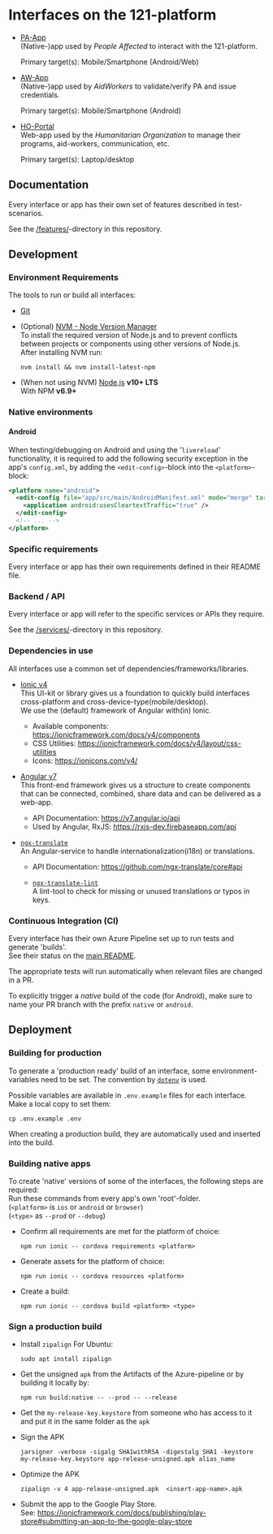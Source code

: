 Interfaces on the 121-platform
==============================

- [PA-App](./PA-App/)  
  (Native-)app used by *People Affected* to interact with the 121-platform.  

  Primary target(s): Mobile/Smartphone (Android/Web)

- [AW-App](./AW-App/)  
  (Native-)app used by *AidWorkers* to validate/verify PA and issue credentials.

  Primary target(s): Mobile/Smartphone (Android)

- [HO-Portal](./HO-Portal/)  
  Web-app used by the *Humanitarian Organization* to manage their programs, aid-workers, communication, etc.  

  Primary target(s): Laptop/desktop

## Documentation
Every interface or app has their own set of features described in test-scenarios.

See the [/features/](../features/)-directory in this repository.


## Development

### Environment Requirements
The tools to run or build all interfaces:

- [Git](https://git-scm.com/)

- (Optional) [NVM - Node Version Manager](http://nvm.sh/)  
  To install the required version of Node.js and to prevent conflicts between projects or components using other versions of Node.js.  
  After installing NVM run:

      nvm install && nvm install-latest-npm

- (When not using NVM) [Node.js](https://nodejs.org/) **v10+ LTS**  
  With NPM **v6.9+**


### Native environments

#### Android
When testing/debugging on Android and using the '`livereload`' functionality, it is required to add the following security exception in the app's `config.xml`, by adding the `<edit-config>`-block into the `<platform>`-block:

```xml
<platform name="android">
  <edit-config file="app/src/main/AndroidManifest.xml" mode="merge" target="/manifest/application">
    <application android:usesCleartextTraffic="true" />
  </edit-config>
  <!-- ... -->
</platform>
```


### Specific requirements
Every interface or app has their own requirements defined in their README file.

### Backend / API
Every interface or app will refer to the specific services or APIs they require.

See the [/services/](../services/)-directory in this repository.


### Dependencies in use
All interfaces use a common set of dependencies/frameworks/libraries.

- [Ionic v4](https://ionicframework.com/docs/v4/)  
  This UI-kit or library gives us a foundation to quickly build interfaces cross-platform and cross-device-type(mobile/desktop).  
  We use the (default) framework of Angular with(in) Ionic.
  - Available components: <https://ionicframework.com/docs/v4/components>
  - CSS Utilities: <https://ionicframework.com/docs/v4/layout/css-utilities>
  - Icons: <https://ionicons.com/v4/>

- [Angular v7](https://v7.angular.io/docs)  
  This front-end framework gives us a structure to create components that can be connected, combined, share data and can be delivered as a web-app.
  - API Documentation: <https://v7.angular.io/api>
  - Used by Angular, RxJS: <https://rxjs-dev.firebaseapp.com/api>

- [`ngx-translate`](http://www.ngx-translate.com/)  
  An Angular-service to handle internationalization(i18n) or translations.
  - API Documentation: <https://github.com/ngx-translate/core#api>
  
  - [`ngx-translate-lint`](https://www.npmjs.com/package/ngx-translate-lint)  
    A lint-tool to check for missing or unused translations or typos in keys.


### Continuous Integration (CI)
Every interface has their own Azure Pipeline set up to run tests and generate 'builds'.  
See their status on the [main README](../README.md#status).

The appropriate tests will run automatically when relevant files are changed in a PR.

To explicitly trigger a *native* build of the code (for Android), make sure to name your PR branch with the prefix `native` or `android`.


## Deployment

### Building for production
To generate a 'production ready' build of an interface, some environment-variables need to be set.
The convention by [`dotenv`](https://www.npmjs.com/package/dotenv) is used.

Possible variables are available in `.env.example` files for each interface. Make a local copy to set them:

    cp .env.example .env

When creating a production build, they are automatically used and inserted into the build.


### Building native apps
To create 'native' versions of some of the interfaces, the following steps are required:  
Run these commands from every app's own 'root'-folder.  
(`<platform>` is `ios` or `android` or `browser`)  
(`<type>` as `--prod` or `--debug`)  

- Confirm all requirements are met for the platform of choice:

      npm run ionic -- cordova requirements <platform>

- Generate assets for the platform of choice:

      npm run ionic -- cordova resources <platform>

- Create a build:

      npm run ionic -- cordova build <platform> <type>


### Sign a production build

- Install `zipalign`
  For Ubuntu:

      sudo apt install zipalign

- Get the unsigned `apk` from the Artifacts of the Azure-pipeline or by building it locally by:

      npm run build:native -- --prod -- --release

- Get the `my-release-key.keystore` from someone who has access to it and put it in the same folder as the `apk`

- Sign the APK

      jarsigner -verbose -sigalg SHA1withRSA -digestalg SHA1 -keystore my-release-key.keystore app-release-unsigned.apk alias_name

- Optimize the APK

      zipalign -v 4 app-release-unsigned.apk  <insert-app-name>.apk

- Submit the app to the Google Play Store.  
  See: <https://ionicframework.com/docs/publishing/play-store#submitting-an-app-to-the-google-play-store>
